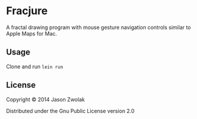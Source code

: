 # Fracjure

A fractal drawing program with mouse gesture navigation controls similar to
Apple Maps for Mac.

## Usage

Clone and run `lein run`


## License

Copyright © 2014 Jason Zwolak

Distributed under the Gnu Public License version 2.0
